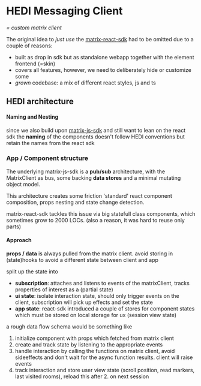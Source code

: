 # HEDI Messaging Client
_= custom matrix client_

The original idea to _just use_ the [matrix-react-sdk](https://github.com/matrix-org/matrix-react-sdk) had to be omitted due to a couple of reasons:
* built as drop in sdk but as standalone webapp together with the element frontend (=skin)
* covers all features, however, we need to deliberately hide or customize some
* _grown_ codebase: a mix of different react styles, js and ts

## HEDI architecture

#### Naming and Nesting

since we also build upon [matrix-js-sdk](https://github.com/matrix-org/matrix-js-sdk)
and still want to lean on the react sdk the __naming__ of the components doesn't follow HEDI conventions but retain the names from the react sdk

### App / Component structure

The underlying matrix-js-sdk is a __pub/sub__ architecture, with the MatrixClient as bus, some backing __data stores__ and a minimal mutating object model.

This architecture creates some friction 'standard' react component composition, props nesting and state change detection.

matrix-react-sdk tackles this issue via big statefull class components, which sometimes grow to 2000 LOCs. (also a reason, it was hard to reuse only parts)

#### Approach

__props / data__ is always pulled from the matrix client. avoid storing in (state)hooks to avoid a different state between client and app 

split up the state into
* __subscription__: attaches and listens to events of the matrixClient, tracks properties of interest as a (partial state)
* __ui state__: isolate interaction state, should only trigger events on the client, subscription will pick up effects and set the state 
* __app state__: react-sdk introduced a couple of stores for component states which must be stored on local storage for ux (session view state)

a rough data flow schema would be something like
1. initialize component with props which fetched from matrix client
2. create and track state by listening to the appropriate events
3. handle interaction by calling the functions on matrix client, avoid sideeffects and don't wait for the async function results. client will raise events
4. track interaction and store user view state (scroll position, read markers, last visited rooms), reload this after 2. on next session